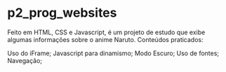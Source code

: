 ﻿# p2_prog_websites

Feito em HTML, CSS e Javascript, é um projeto de estudo que exibe algumas informações sobre o anime Naruto. Conteúdos praticados:

Uso do iFrame; Javascript para dinamismo; Modo Escuro; Uso de fontes; Navegação;
